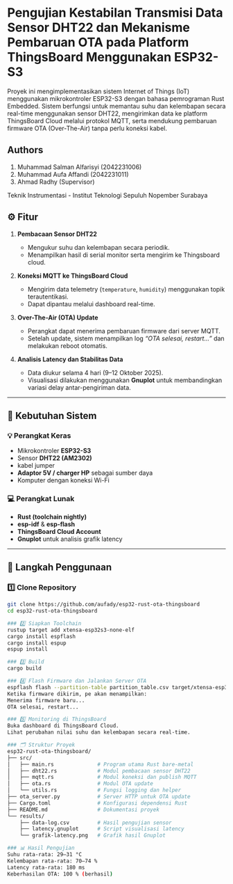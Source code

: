 # Pengujian Kestabilan Transmisi Data Sensor DHT22 dan Mekanisme Pembaruan  OTA pada Platform ThingsBoard Menggunakan ESP32-S3
Proyek ini mengimplementasikan sistem Internet of Things (IoT) menggunakan mikrokontroler ESP32-S3 dengan bahasa pemrograman Rust Embedded. Sistem berfungsi untuk memantau suhu dan kelembapan secara real-time menggunakan sensor DHT22, mengirimkan data ke platform ThingsBoard Cloud melalui protokol MQTT, serta mendukung pembaruan firmware OTA (Over-The-Air) tanpa perlu koneksi kabel.

## Authors
1. Muhammad Salman Alfarisyi (2042231006)  
2. Muhammad Aufa Affandi (2042231011)  
3. Ahmad Radhy (Supervisor)

Teknik Instrumentasi - Institut Teknologi Sepuluh Nopember Surabaya

## ⚙️ Fitur

1. **Pembacaan Sensor DHT22**
   - Mengukur suhu dan kelembapan secara periodik.
   - Menampilkan hasil di serial monitor serta mengirim ke Thingsboard cloud.

2. **Koneksi MQTT ke ThingsBoard Cloud**
   - Mengirim data telemetry (`temperature`, `humidity`) menggunakan topik terautentikasi.
   - Dapat dipantau melalui dashboard real-time.

3. **Over-The-Air (OTA) Update**
   - Perangkat dapat menerima pembaruan firmware dari server MQTT.
   - Setelah update, sistem menampilkan log *“OTA selesai, restart...”* dan melakukan reboot otomatis.

4. **Analisis Latency dan Stabilitas Data**
   - Data diukur selama 4 hari (9–12 Oktober 2025).
   - Visualisasi dilakukan menggunakan **Gnuplot** untuk membandingkan variasi delay antar-pengiriman data.

---

## 🧩 Kebutuhan Sistem

### 💡 Perangkat Keras
- Mikrokontroler **ESP32-S3**
- Sensor **DHT22 (AM2302)**
- kabel jumper
- **Adaptor 5V / charger HP** sebagai sumber daya
- Komputer dengan koneksi Wi-Fi

### 💻 Perangkat Lunak
- **Rust (toolchain nightly)**
- **esp-idf** & **esp-flash**
- **ThingsBoard Cloud Account**
- **Gnuplot** untuk analisis grafik latency

---

## 🔄 Langkah Penggunaan

### 1️⃣ Clone Repository
```bash
git clone https://github.com/aufady/esp32-rust-ota-thingsboard
cd esp32-rust-ota-thingsboard

### 2️⃣ Siapkan Toolchain
rustup target add xtensa-esp32s3-none-elf
cargo install espflash
cargo install espup
espup install

### 3️⃣ Build 
cargo build

### 4️⃣ Flash Firmware dan Jalankan Server OTA
espflash flash --partition-table partition_table.csv target/xtensa-esp32s3-espidf/debug/dev --monitor --port /dev/ttyACM0
Ketika firmware dikirim, pe akan menampilkan:
Menerima firmware baru...
OTA selesai, restart...

### 5️⃣ Monitoring di ThingsBoard
Buka dashboard di ThingsBoard Cloud.
Lihat perubahan nilai suhu dan kelembapan secara real-time.

### 🗂️ Struktur Proyek
esp32-rust-ota-thingsboard/
├── src/
│   ├── main.rs              # Program utama Rust bare-metal
│   ├── dht22.rs             # Modul pembacaan sensor DHT22
│   ├── mqtt.rs              # Modul koneksi dan publish MQTT
│   ├── ota.rs               # Modul OTA update
│   └── utils.rs             # Fungsi logging dan helper
├── ota_server.py            # Server HTTP untuk OTA update
├── Cargo.toml               # Konfigurasi dependensi Rust
├── README.md                # Dokumentasi proyek
└── results/
    ├── data-log.csv         # Hasil pengujian sensor
    ├── latency.gnuplot      # Script visualisasi latency
    └── grafik-latency.png   # Grafik hasil Gnuplot

### 📊 Hasil Pengujian
Suhu rata-rata: 29–31 °C
Kelembapan rata-rata: 70–74 %
Latency rata-rata: 180 ms
Keberhasilan OTA: 100 % (berhasil)

